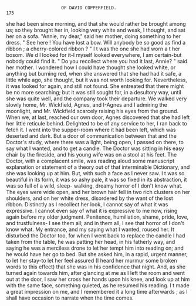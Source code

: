                          OF DAVID COPPERFIELD.                            175
she had been since morning, and that she would rather be brought among
us; so they brought her in, looking very white and weak, I thought, and
sat her on a sofa.
    "Annie, my dear," said her mother, doing something to her dress.
" See here !   You have lost a bow. Will anybody be so good as find a
ribbon ; a cherry-colored ribbon ? "
   I t was the one she had worn a t her bosom. We d l looked for it-I
myself looked everywhere, I am certain-but nobody could find it.
    " Do you recollect where you had it last, Annie? " said her mother.
   I wondered how I could have thought she looked white, or anything
but burning red, when she answered that she had had it safe, a little while
ago, she thought, but it was not worth looking for.
   Nevertheless, it was looked for again, and still not found. She
entreated that there might be no more searching; but it was still sought
for, in a desultory way, until she was quite well, and the company took
their departure.
   We walked very slowly home, Mr. Wickfield, Agnes, and I-Agnes
and I admiring the moonlight, and Mr. Wickfield scarcely raising his
eyes from the ground. When we, at last, reached our own door, Agnes
discovered that she had left her little reticule behind. Delighted to be of
any service to her, I ran back to fetch it.
    I went into the supper-room where it had been left, which was deserted
and dark. But a door of communication between that and the Doctor's
study, where there was a light, being open, I passed on there, to say
what I wanted, and to get a candle.
   The Doctor was sitting in his easy chair by the fireside, and his young
wife was on a stool at his feet. The Doctor, with a complacent smile, was
reading aloud some manuscript explanation or statement of a theory out
of that interminable Dictionary, and she was looking up at him. But, with
such a face as I never saw. I t was so beautiful in its form, it was so
ashy pale, it was so fixed in its abstraction, it was so full of a wild, sleep-
walking, dreamy horror of I don't know what. The eyes were wide open,
and her brown hair fell in two rich clusters on her shoulders, and on her
white dress, disordered by the want of the lost ribbon. Distinctly as I
recollect her look, I cannot say of what it was expressive. I cannot even
say of what it is expressive to me now, rising again before my older
judgment. Penitence, humiliation, shame, pride, love, and trustfulness-
 I see them all; and in them all, I see that horror of I don't know what.
    My entrance, and my saying what I wanted, roused her. It disturbed
the Doctor too, for when I went back to replace the candle I had taken
from the table, he was patting her head, in his fatherly way, and saying
he was a merciless drone to let her tempt him into reading on; and he
would have her go to bed.
    But she asked him, in a rapid, urgent manner, to let her stay-to let
her feel assured (I heard her murmur some broken words to this effect) that
she was in his confidence that night. And, as she turned again towards
him, after glancing at me as I left the room and went out at the door, I
saw her cross her hands upon his knee, and look up at him with the same
face, something quieted, as he resumed his reading.
    I t made a great impression on me, and I remembered it a long time
afterwards ; as I shall have occasion to narrate when the time comes.
